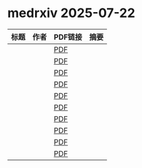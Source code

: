 # medrxiv 2025-07-22

| 标题 | 作者 | PDF链接 |  摘要 |
|------|------|--------|------|
|  |  | [PDF](https://doi.org/10.1101/2025.02.27.25323053) |  |
|  |  | [PDF](https://doi.org/10.1101/2024.11.01.24316580) |  |
|  |  | [PDF](https://doi.org/10.1101/2025.07.20.25331847) |  |
|  |  | [PDF](https://doi.org/10.1101/2024.09.26.24314270) |  |
|  |  | [PDF](https://doi.org/10.1101/2024.09.23.24314186) |  |
|  |  | [PDF](https://doi.org/10.1101/2025.07.18.25331773) |  |
|  |  | [PDF](https://doi.org/10.1101/2025.07.17.25331613) |  |
|  |  | [PDF](https://doi.org/10.1101/2025.01.23.25320960) |  |
|  |  | [PDF](https://doi.org/10.1101/2024.06.19.24308302) |  |
|  |  | [PDF](https://doi.org/10.1101/2025.07.19.25331825) |  |
